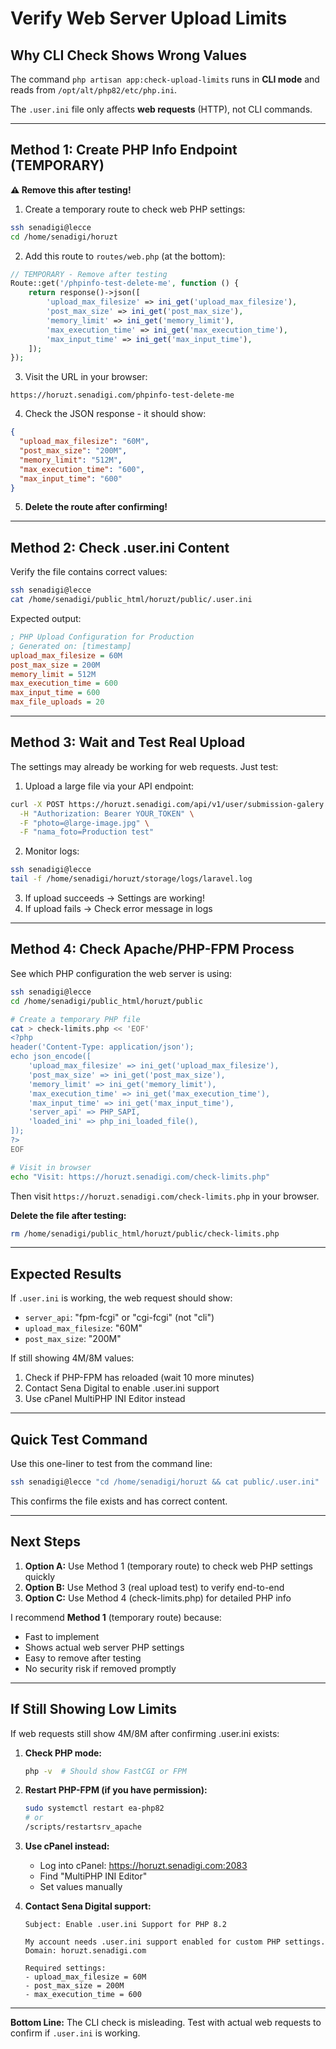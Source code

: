 # Verify Web Server Upload Limits

## Why CLI Check Shows Wrong Values

The command `php artisan app:check-upload-limits` runs in **CLI mode** and reads from `/opt/alt/php82/etc/php.ini`.

The `.user.ini` file only affects **web requests** (HTTP), not CLI commands.

---

## Method 1: Create PHP Info Endpoint (TEMPORARY)

**⚠️ Remove this after testing!**

1. Create a temporary route to check web PHP settings:

```bash
ssh senadigi@lecce
cd /home/senadigi/horuzt
```

2. Add this route to `routes/web.php` (at the bottom):

```php
// TEMPORARY - Remove after testing
Route::get('/phpinfo-test-delete-me', function () {
    return response()->json([
        'upload_max_filesize' => ini_get('upload_max_filesize'),
        'post_max_size' => ini_get('post_max_size'),
        'memory_limit' => ini_get('memory_limit'),
        'max_execution_time' => ini_get('max_execution_time'),
        'max_input_time' => ini_get('max_input_time'),
    ]);
});
```

3. Visit the URL in your browser:
```
https://horuzt.senadigi.com/phpinfo-test-delete-me
```

4. Check the JSON response - it should show:
```json
{
  "upload_max_filesize": "60M",
  "post_max_size": "200M",
  "memory_limit": "512M",
  "max_execution_time": "600",
  "max_input_time": "600"
}
```

5. **Delete the route after confirming!**

---

## Method 2: Check .user.ini Content

Verify the file contains correct values:

```bash
ssh senadigi@lecce
cat /home/senadigi/public_html/horuzt/public/.user.ini
```

Expected output:
```ini
; PHP Upload Configuration for Production
; Generated on: [timestamp]
upload_max_filesize = 60M
post_max_size = 200M
memory_limit = 512M
max_execution_time = 600
max_input_time = 600
max_file_uploads = 20
```

---

## Method 3: Wait and Test Real Upload

The settings may already be working for web requests. Just test:

1. Upload a large file via your API endpoint:
```bash
curl -X POST https://horuzt.senadigi.com/api/v1/user/submission-galery \
  -H "Authorization: Bearer YOUR_TOKEN" \
  -F "photo=@large-image.jpg" \
  -F "nama_foto=Production test"
```

2. Monitor logs:
```bash
ssh senadigi@lecce
tail -f /home/senadigi/horuzt/storage/logs/laravel.log
```

3. If upload succeeds → Settings are working!
4. If upload fails → Check error message in logs

---

## Method 4: Check Apache/PHP-FPM Process

See which PHP configuration the web server is using:

```bash
ssh senadigi@lecce
cd /home/senadigi/public_html/horuzt/public

# Create a temporary PHP file
cat > check-limits.php << 'EOF'
<?php
header('Content-Type: application/json');
echo json_encode([
    'upload_max_filesize' => ini_get('upload_max_filesize'),
    'post_max_size' => ini_get('post_max_size'),
    'memory_limit' => ini_get('memory_limit'),
    'max_execution_time' => ini_get('max_execution_time'),
    'max_input_time' => ini_get('max_input_time'),
    'server_api' => PHP_SAPI,
    'loaded_ini' => php_ini_loaded_file(),
]);
?>
EOF

# Visit in browser
echo "Visit: https://horuzt.senadigi.com/check-limits.php"
```

Then visit `https://horuzt.senadigi.com/check-limits.php` in your browser.

**Delete the file after testing:**
```bash
rm /home/senadigi/public_html/horuzt/public/check-limits.php
```

---

## Expected Results

If `.user.ini` is working, the web request should show:
- `server_api`: "fpm-fcgi" or "cgi-fcgi" (not "cli")
- `upload_max_filesize`: "60M"
- `post_max_size`: "200M"

If still showing 4M/8M values:
1. Check if PHP-FPM has reloaded (wait 10 more minutes)
2. Contact Sena Digital to enable .user.ini support
3. Use cPanel MultiPHP INI Editor instead

---

## Quick Test Command

Use this one-liner to test from the command line:

```bash
ssh senadigi@lecce "cd /home/senadigi/horuzt && cat public/.user.ini"
```

This confirms the file exists and has correct content.

---

## Next Steps

1. **Option A:** Use Method 1 (temporary route) to check web PHP settings quickly
2. **Option B:** Use Method 3 (real upload test) to verify end-to-end
3. **Option C:** Use Method 4 (check-limits.php) for detailed PHP info

I recommend **Method 1** (temporary route) because:
- Fast to implement
- Shows actual web server PHP settings
- Easy to remove after testing
- No security risk if removed promptly

---

## If Still Showing Low Limits

If web requests still show 4M/8M after confirming .user.ini exists:

1. **Check PHP mode:**
   ```bash
   php -v  # Should show FastCGI or FPM
   ```

2. **Restart PHP-FPM (if you have permission):**
   ```bash
   sudo systemctl restart ea-php82
   # or
   /scripts/restartsrv_apache
   ```

3. **Use cPanel instead:**
   - Log into cPanel: https://horuzt.senadigi.com:2083
   - Find "MultiPHP INI Editor"
   - Set values manually

4. **Contact Sena Digital support:**
   ```
   Subject: Enable .user.ini Support for PHP 8.2
   
   My account needs .user.ini support enabled for custom PHP settings.
   Domain: horuzt.senadigi.com
   
   Required settings:
   - upload_max_filesize = 60M
   - post_max_size = 200M
   - max_execution_time = 600
   ```

---

**Bottom Line:** The CLI check is misleading. Test with actual web requests to confirm if `.user.ini` is working.

